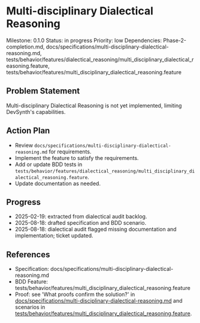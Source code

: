 # Multi-disciplinary Dialectical Reasoning
Milestone: 0.1.0
Status: in progress
Priority: low
Dependencies: Phase-2-completion.md, docs/specifications/multi-disciplinary-dialectical-reasoning.md, tests/behavior/features/dialectical_reasoning/multi_disciplinary_dialectical_reasoning.feature, tests/behavior/features/multi_disciplinary_dialectical_reasoning.feature

## Problem Statement
Multi-disciplinary Dialectical Reasoning is not yet implemented, limiting DevSynth's capabilities.


## Action Plan
- Review `docs/specifications/multi-disciplinary-dialectical-reasoning.md` for requirements.
- Implement the feature to satisfy the requirements.
- Add or update BDD tests in `tests/behavior/features/dialectical_reasoning/multi_disciplinary_dialectical_reasoning.feature`.
- Update documentation as needed.

## Progress
- 2025-02-19: extracted from dialectical audit backlog.
- 2025-08-18: drafted specification and BDD scenario.
- 2025-08-18: dialectical audit flagged missing documentation and implementation; ticket updated.

## References
- Specification: docs/specifications/multi-disciplinary-dialectical-reasoning.md
- BDD Feature: tests/behavior/features/multi_disciplinary_dialectical_reasoning.feature
- Proof: see 'What proofs confirm the solution?' in [docs/specifications/multi-disciplinary-dialectical-reasoning.md](../docs/specifications/multi-disciplinary-dialectical-reasoning.md) and scenarios in [tests/behavior/features/multi_disciplinary_dialectical_reasoning.feature](../tests/behavior/features/multi_disciplinary_dialectical_reasoning.feature).
